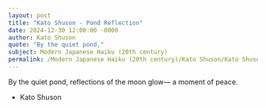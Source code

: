 ```yaml
---
layout: post
title: "Kato Shuson - Pond Reflection"
date: 2024-12-30 12:00:00 -0000
author: Kato Shuson
quote: "By the quiet pond,"
subject: Modern Japanese Haiku (20th century)
permalink: /Modern Japanese Haiku (20th century)/Kato Shuson/Kato Shuson - Pond Reflection
---
```


By the quiet pond,
reflections of the moon glow—
a moment of peace.

- Kato Shuson
